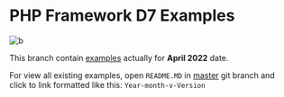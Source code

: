 # PHP Framework D7 Examples

![b](https://img.shields.io/badge/size-590kb-informational)

This branch contain [examples](/content) actually for **April 2022** date.

For view all existing examples, open `README.MD` in [master](https://github.com/d7xz/examples/tree/master) git branch and click to link formatted like this: `Year-month-v-Version`
